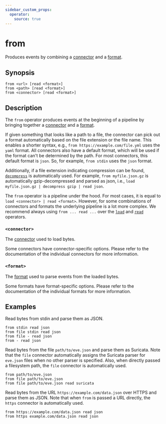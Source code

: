 ```yaml
---
sidebar_custom_props:
  operator:
    source: true
---
```


# from

Produces events by combining a [connector][connectors] and a [format][formats].

## Synopsis

```
from <url> [read <format>]
from <path> [read <format>]
from <connector> [read <format>]
```

## Description

The `from` operator produces events at the beginning of a pipeline by bringing
together a [connector][connectors] and a [format][formats].

If given something that looks like a path to a file, the connector can pick
out a format automatically based on the file extension or the file name.
This enables a shorter syntax, e.g., `from https://example.com/file.yml`
uses the `yaml` format. All connectors also have a default format,
which will be used if the format can't be determined by the path.
For most connectors, this default format is `json`. So, for example,
`from stdin` uses the `json` format.

Additionally, if a file extension indicating compression can be found,
[`decompress`](decompress.md) is automatically used.
For example, `from myfile.json.gz` is automatically gzip-decompressed
and parsed as json, i.e., `load myfile.json.gz | decompress gzip | read json`.

The `from` operator is a pipeline under the hood. For most cases, it is equal to
`load <connector> | read <format>`. However, for some combinations of
connectors and formats the underlying pipeline is a lot more complex. We
recommend always using `from ... read ...` over the [`load`](load.md) and
[`read`](read.md) operators.

### `<connector>`

The [connector][connectors] used to load bytes.

Some connectors have connector-specific options. Please refer to the
documentation of the individual connectors for more information.

### `<format>`

The [format][formats] used to parse events from the loaded bytes.

Some formats have format-specific options. Please refer to the documentation of
the individual formats for more information.

## Examples

Read bytes from stdin and parse them as JSON.

```
from stdin read json
from file stdin read json
from file - read json
from - read json
```

Read bytes from the file `path/to/eve.json` and parse them as Suricata.
Note that the `file` connector automatically assigns the Suricata parser for
`eve.json` files when no other parser is specified.
Also, when directly passed a filesystem path, the `file` connector is automatically used.

```
from path/to/eve.json
from file path/to/eve.json
from file path/to/eve.json read suricata
```

Read bytes from the URL `https://example.com/data.json` over HTTPS and parse them as JSON.
Note that when `from` is passed a URL directly, the `https` connector is automatically used.

```
from https://example.com/data.json read json
from https example.com/data.json read json
```

[connectors]: ../connectors.md
[formats]: ../formats.md
